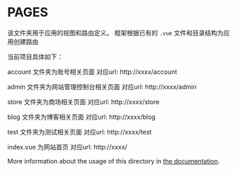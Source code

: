 # PAGES

该文件夹用于应用的视图和路由定义。
框架根据已有的 `.vue` 文件和目录结构为应用创建路由

当前项目具体如下：

account 文件夹为账号相关页面
对应url: http://xxxx/account 

admin   文件夹为网站管理控制台相关页面
对应url: http://xxxx/admin 

store   文件夹为商场相关页面
对应url: http://xxxx/store 

blog    文件夹为博客相关页面
对应url: http://xxxx/blog 

test    文件夹为测试相关页面
对应url: http://xxxx/test 

index.vue   为网站首页
对应url: http://xxxx/




More information about the usage of this directory in [the documentation](https://nuxtjs.org/guide/routing).

